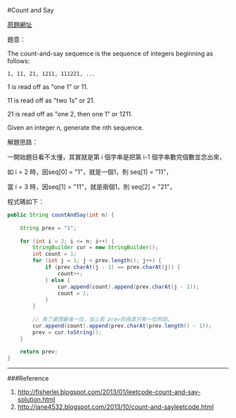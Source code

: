 #Count and Say

[原題網址](http://www.lintcode.com/en/problem/count-and-say/)

題意：

The count-and-say sequence is the sequence of integers beginning as follows:

```1, 11, 21, 1211, 111221, ...```

1 is read off as "one 1" or 11.

11 is read off as "two 1s" or 21.

21 is read off as "one 2, then one 1" or 1211.

Given an integer n, generate the nth sequence.

解題思路：

一開始題目看不太懂，其實就是第 i 個字串是把第 i-1 個字串數完個數並念出來，

如 i = 2 時，因seq[0] = "1"，就是一個1，則 seq[1] = "11"，

當 i = 3 時，因seq[1] = "11"，就是兩個1，則 seq[2] = "21"，

程式碼如下：


```java
public String countAndSay(int n) {
    
    String prev = "1";
    
    for (int i = 2; i <= n; i++) {
        StringBuilder cur = new StringBuilder();
        int count = 1;
        for (int j = 1; j < prev.length(); j++) {
            if (prev.charAt(j - 1) == prev.charAt(j)) {
                count++;
            } else {
                cur.append(count).append(prev.charAt(j - 1));
                count = 1;
            }
        }
        
        // 為了處理最後一位，加上若 prev的長度只有一位的話。
        cur.append(count).append(prev.charAt(prev.length() - 1));
        prev = cur.toString();
    }
    
    return prev;
}
```
---
###Reference
1. http://fisherlei.blogspot.com/2013/01/leetcode-count-and-say-solution.html
2. http://jane4532.blogspot.com/2013/10/count-and-sayleetcode.html